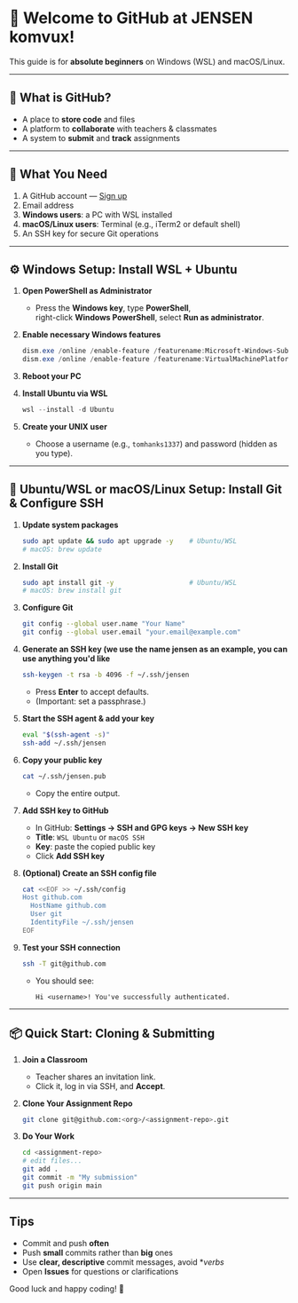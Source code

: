# 👋 Welcome to GitHub at JENSEN komvux!

This guide is for **absolute beginners** on Windows (WSL) and macOS/Linux.

---

## 🚀 What is GitHub?

- A place to **store code** and files  
- A platform to **collaborate** with teachers & classmates  
- A system to **submit** and **track** assignments  

---

## 🧰 What You Need

1. A GitHub account — [Sign up](https://github.com/join)  
2. Email address  
3. **Windows users**: a PC with WSL installed  
4. **macOS/Linux users**: Terminal (e.g., iTerm2 or default shell)  
5. An SSH key for secure Git operations  

---

## ⚙️ Windows Setup: Install WSL + Ubuntu

1. **Open PowerShell as Administrator**  
    - Press the **Windows key**, type **PowerShell**,  
      right-click **Windows PowerShell**, select **Run as administrator**.

2. **Enable necessary Windows features**  
    ```powershell
    dism.exe /online /enable-feature /featurename:Microsoft-Windows-Subsystem-Linux /all /norestart
    dism.exe /online /enable-feature /featurename:VirtualMachinePlatform /all /norestart
    ```
3. **Reboot your PC**

4. **Install Ubuntu via WSL**  
    ```powershell
    wsl --install -d Ubuntu
    ```
5. **Create your UNIX user**  
    - Choose a username (e.g., `tomhanks1337`) and password (hidden as you type).

---

## 🔧 Ubuntu/WSL or macOS/Linux Setup: Install Git & Configure SSH

1. **Update system packages**  
    ```bash
    sudo apt update && sudo apt upgrade -y    # Ubuntu/WSL
    # macOS: brew update
    ```

2. **Install Git**  
    ```bash
    sudo apt install git -y                   # Ubuntu/WSL
    # macOS: brew install git
    ```

3. **Configure Git**  
    ```bash
    git config --global user.name "Your Name"
    git config --global user.email "your.email@example.com"
    ```

4. **Generate an SSH key (we use the name jensen as an example, you can use anything you'd like**  
    ```bash
    ssh-keygen -t rsa -b 4096 -f ~/.ssh/jensen
    ```
    - Press **Enter** to accept defaults.  
    - (Important: set a passphrase.)

5. **Start the SSH agent & add your key**  
    ```bash
    eval "$(ssh-agent -s)"
    ssh-add ~/.ssh/jensen
    ```

6. **Copy your public key**  
    ```bash
    cat ~/.ssh/jensen.pub
    ```
    - Copy the entire output.

7. **Add SSH key to GitHub**  
    - In GitHub: **Settings → SSH and GPG keys → New SSH key**  
    - **Title**: `WSL Ubuntu` or `macOS SSH`  
    - **Key**: paste the copied public key  
    - Click **Add SSH key**

8. **(Optional) Create an SSH config file**  
    ```bash
    cat <<EOF >> ~/.ssh/config
    Host github.com
      HostName github.com
      User git
      IdentityFile ~/.ssh/jensen
    EOF
    ```

9. **Test your SSH connection**  
    ```bash
    ssh -T git@github.com
    ```
    - You should see:  
      ```
      Hi <username>! You've successfully authenticated.
      ```

---

## 📦 Quick Start: Cloning & Submitting

1. **Join a Classroom**  
    - Teacher shares an invitation link.  
    - Click it, log in via SSH, and **Accept**.

2. **Clone Your Assignment Repo**  
    ```bash
    git clone git@github.com:<org>/<assignment-repo>.git
    ```

3. **Do Your Work**  
    ```bash
    cd <assignment-repo>
    # edit files...
    git add .
    git commit -m "My submission"
    git push origin main
    ```

---

## Tips

- Commit and push **often**  
- Push **small** commits rather than **big** ones  
- Use **clear, descriptive** commit messages, avoid **verbs*  
- Open **Issues** for questions or clarifications  

Good luck and happy coding! 🎉
